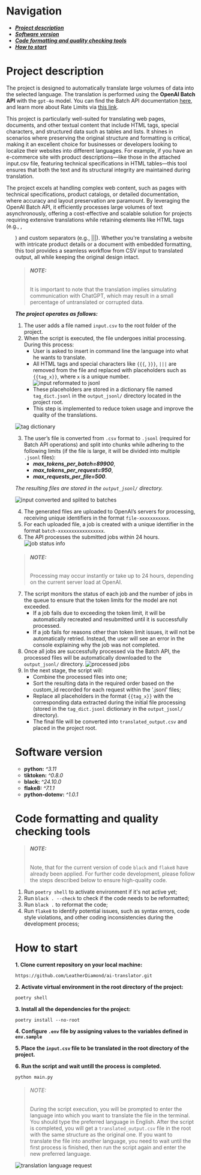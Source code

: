 # Navigation
* ***[Project description](#project-description)***
* ***[Software version](#software-version)***
* ***[Code formatting and quality checking tools](#code-formatting-and-quality-checking-tools)***
* ***[How to start](#how-to-start)***

# Project description

The project is designed to automatically translate large volumes of data into the selected language. The translation is performed using the **OpenAI Batch API** with the `gpt-4o` model.
You can find the Batch API documentation [here](https://platform.openai.com/docs/guides/batch), and learn more about Rate Limits via [this link](https://platform.openai.com/docs/guides/rate-limits).

This project is particularly well-suited for translating web pages, documents, and other textual content that include HTML tags, special characters, and structured data such as tables and lists. It shines in scenarios where preserving the original structure and formatting is critical, making it an excellent choice for businesses or developers looking to localize their websites into different languages. For example, if you have an e-commerce site with product descriptions—like those in the attached input.csv file, featuring technical specifications in HTML tables—this tool ensures that both the text and its structural integrity are maintained during translation.

The project excels at handling complex web content, such as pages with technical specifications, product catalogs, or detailed documentation, where accuracy and layout preservation are paramount. By leveraging the OpenAI Batch API, it efficiently processes large volumes of text asynchronously, offering a cost-effective and scalable solution for projects requiring extensive translations while retaining elements like HTML tags (e.g., <table>, <ul>) and custom separators (e.g., |||). Whether you're translating a website with intricate product details or a document with embedded formatting, this tool provides a seamless workflow from CSV input to translated output, all while keeping the original design intact.


> ###### **NOTE:**
> It is important to note that the translation implies simulating communication with ChatGPT, which may result in a small percentage of untranslated or corrupted data.

***The project operates as follows:***
1) The user adds a file named `input.csv` to the root folder of the project.
2) When the script is executed, the file undergoes initial processing. During this process:
    - User is asked to insert in command line the language into what he wants to translate.
    - All HTML tags and special characters like `{{{`, `}}}`, `|||` are removed from the file and replaced with placeholders such as `{{tag_x}}`, where `x` is a unique number.
    ![input reformated to jsonl](https://github.com/LeatherDiamond/ai-translator.git/master/README%20images/input%20reformated%20to%20jsonl.png)
    - These placeholders are stored in a dictionary file named `tag_dict.jsonl` in the `output_jsonl/` directory located in the project root.
    - This step is implemented to reduce token usage and improve the quality of the translations.

![tag dictionary](https://github.com/LeatherDiamond/ai-translator.git/master/README%20images/tag%20dictionary.png)

3) The user’s file is converted from `.csv` format to `.jsonl` (required for Batch API operations) and split into chunks while adhering to the following limits (if the file is large, it will be divided into multiple `.jsonl` files):
    - ***max_tokens_per_batch=89900***,
    - ***max_tokens_per_request=950***,
    - ***max_requests_per_file=500***.

*The resulting files are stored in the `output_jsonl/` directory.*

![input converted and splited to batches](https://github.com/LeatherDiamond/ai-translator.git/master/README%20images/input%20converted%20and%20splited%20to%20batches.png)

4) The generated files are uploaded to OpenAI’s servers for processing, receiving unique identifiers in the format `file-xxxxxxxxxxx`.
5) For each uploaded file, a job is created with a unique identifier in the format `batch-xxxxxxxxxxxxxxxxx`.
6) The API processes the submitted jobs within 24 hours.
![ job status info](https://github.com/LeatherDiamond/ai-translator.git/master/README%20images/job%20status%20info.png)
> ###### **NOTE:** 
> Processing may occur instantly or take up to 24 hours, depending on the current server load at OpenAI.
7) The script monitors the status of each job and the number of jobs in the queue to ensure that the token limits for the model are not exceeded.
    - If a job fails due to exceeding the token limit, it will be automatically recreated and resubmitted until it is successfully processed.
    - If a job fails for reasons other than token limit issues, it will not be automatically retried. Instead, the user will see an error in the console explaining why the job was not completed.
8) Once all jobs are successfully processed via the Batch API, the processed files will be automatically downloaded to the `output_jsonl/` directory.
![processed jobs](https://github.com/LeatherDiamond/ai-translator.git/master/README%20images/processed%20jobs.png)
9) In the next stage, the script will:
    - Combine the processed files into one;
    - Sort the resulting data in the required order based on the custom_id recorded for each request within the '.jsonl' files;
    - Replace all placeholders in the format `{{tag_x}}` with the corresponding data extracted during the initial file processing (stored in the    `tag_dict.jsonl` dictionary in the `output_jsonl/` directory).
    - The final file will be converted into `translated_output.csv` and placed in the project root.

# Software version

- **python:** *^3.11*
- **tiktoken:** *^0.8.0*
- **black:** *^24.10.0*
- **flake8:**  *^7.1.1*
- **python-dotenv:**  *^1.0.1*

# Code formatting and quality checking tools
> ###### **NOTE:**
> Note, that for the current version of code `black` and `flake8` have already been applied. For further code development, please follow the steps described below to ensure high-quality code.

1. Run `poetry shell` to activate environment if it's not active yet;
2. Run `black . --check` to check if the code needs to be reformatted;
3. Run `black .` to reformat the code;
4. Run `flake8` to identify potential issues, such as syntax errors, code style violations, and other coding inconsistencies during the development process;

# How to start

**1. Clone current repository on your local machine:**
```
https://github.com/LeatherDiamond/ai-translator.git
```

**2. Activate virtual environment in the root directory of the project:**
```
poetry shell
```

**3. Install all the dependencies for the project:**
```
poetry install --no-root
```

**4. Configure `.env` file by assigning values to the variables defined in `env.sample`**

**5. Place the `input.csv` file to be translated in the root directory of the project.**

**6. Run the script and wait untill the process is completed.**
```
python main.py
```
> ###### NOTE:
> During the script execution, you will be prompted to enter the language into which you want to translate the file in the terminal. You should type the preferred language in English. 
After the script is completed, you will get a `translated_output.csv` file in the root with the same structure as the original one. If you want to translate the file into another language, you need to wait until the first process is finished, then run the script again and enter the new preferred language.

![translation language request](https://github.com/LeatherDiamond/ai-translator.git/master/README%20images/translation%20language%20request.png)
